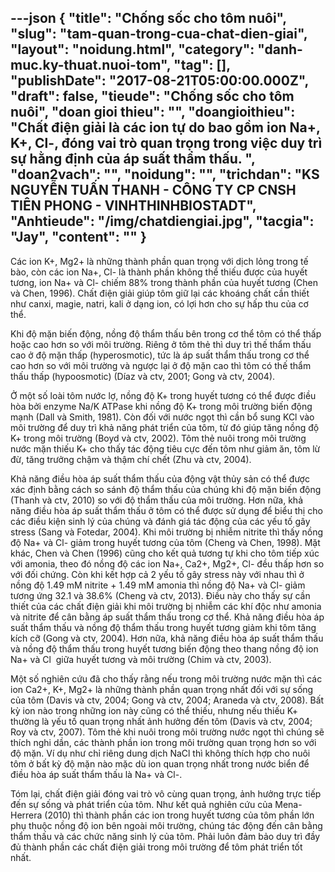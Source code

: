 ---json
{
    "title": "Chống sốc cho tôm nuôi",
    "slug": "tam-quan-trong-cua-chat-dien-giai",
    "layout": "noidung.html",
    "category": "danh-muc.ky-thuat.nuoi-tom",
    "tag": [],
    "publishDate": "2017-08-21T05:00:00.000Z",
    "draft": false,
    "tieude": "Chống sốc cho tôm nuôi",
    "doan gioi thieu": "",
    "doangioithieu": "Chất điện giải là các ion tự do bao gồm ion Na+, K+, Cl-, đóng vai trò quan trọng trong việc duy trì sự hằng định của áp suất thẩm thấu. ",
    "doan2vach": "",
    "noidung": "",
    "trichdan": "KS NGUYỄN TUẤN THANH - CÔNG TY CP CNSH TIÊN PHONG - VINHTHINHBIOSTADT",
    "Anhtieude": "/img/chatdiengiai.jpg",
    "tacgia": "Jay",
    "__content__": ""
}
---
<p><span style="font-size:14px">C&aacute;c ion K+, Mg2+ l&agrave; những th&agrave;nh phần quan trọng với dịch lỏng trong tế b&agrave;o, c&ograve;n c&aacute;c ion Na+, Cl- l&agrave; th&agrave;nh phần kh&ocirc;ng thể thiếu được của huyết tương, ion Na+ v&agrave; Cl- chiếm 88% trong th&agrave;nh phần của huyết tương (Chen v&agrave; Chen, 1996). Chất điện giải gi&uacute;p t&ocirc;m giữ lại c&aacute;c kho&aacute;ng chất cần thiết như canxi, magie, natri, kali ở dạng ion, c&oacute; lợi hơn cho sự hấp thu của cơ thể.</span></p>

<p><span style="font-size:14px">Khi độ mặn biến động, nồng độ thẩm thấu b&ecirc;n trong cơ thể t&ocirc;m c&oacute; thể thấp hoặc cao hơn so với m&ocirc;i trường. Ri&ecirc;ng ở t&ocirc;m thẻ th&igrave; duy tr&igrave; thế thẩm thấu cao ở độ mặn thấp (hyperosmotic), tức l&agrave; &aacute;p suất thẩm thấu trong cơ thể cao hơn so với m&ocirc;i trường v&agrave; ngược lại ở độ mặn cao th&igrave; t&ocirc;m c&oacute; thế thẩm thấu thấp (hypoosmotic) (D&iacute;az v&agrave; ctv, 2001; Gong v&agrave; ctv, 2004).</span></p>

<p><span style="font-size:14px">Ở một số lo&agrave;i t&ocirc;m nước lợ, nồng độ K+ trong huyết tương c&oacute; thể được điều h&ograve;a bởi enzyme Na/K ATPase khi nồng độ K+ trong m&ocirc;i trường biến động mạnh (Dall v&agrave; Smith, 1981). C&ograve;n đối với nước ngọt th&igrave; cần bổ sung KCl v&agrave;o m&ocirc;i trường để duy tr&igrave; khả năng ph&aacute;t triển của t&ocirc;m, từ đ&oacute; gi&uacute;p tăng nồng độ K+ trong m&ocirc;i trường (Boyd v&agrave; ctv, 2002). T&ocirc;m thẻ nu&ocirc;i trong m&ocirc;i trường nước mặn thiếu K+ cho thấy t&aacute;c động ti&ecirc;u cực đến t&ocirc;m như giảm ăn, t&ocirc;m lừ đừ, tăng trưởng chậm v&agrave; thậm ch&iacute; chết (Zhu v&agrave; ctv, 2004).</span></p>

<p><span style="font-size:14px">Khả năng điều h&ograve;a &aacute;p suất thẩm thấu của động vật thủy sản c&oacute; thể được x&aacute;c định bằng c&aacute;ch so s&aacute;nh độ thẩm thấu của ch&uacute;ng khi độ mặn biến động (Thanh v&agrave; ctv, 2010) so với độ thẩm thấu của m&ocirc;i trường. Hơn nữa, khả năng điều h&ograve;a &aacute;p suất thẩm thấu ở t&ocirc;m c&oacute; thể được sử dụng để biểu thị cho c&aacute;c điều kiện sinh l&yacute; của ch&uacute;ng v&agrave; đ&aacute;nh gi&aacute; t&aacute;c động của c&aacute;c yếu tố g&acirc;y stress (Sang v&agrave; Fotedar, 2004). Khi m&ocirc;i trường bị nhiễm nitrite th&igrave; thấy nồng độ Na+ v&agrave; Cl- giảm trong huyết tương của t&ocirc;m (Cheng v&agrave; Chen, 1998). Mặt kh&aacute;c, Chen v&agrave; Chen (1996) cũng cho kết quả tương tự khi cho t&ocirc;m tiếp x&uacute;c với amonia, theo đ&oacute; nồng độ c&aacute;c ion Na+, Ca2+, Mg2+, Cl- đều thấp hơn so với đối chứng. C&ograve;n khi kết hợp cả 2 yếu tố g&acirc;y stress n&agrave;y với nhau th&igrave; ở nồng độ 1.49 mM nitrite + 1.49 mM amonia th&igrave; nồng độ Na+ v&agrave; Cl- giảm tương ứng 32.1 v&agrave; 38.6% (Cheng v&agrave; ctv, 2013). Điều n&agrave;y cho thấy sự cần thiết của c&aacute;c chất điện giải khi m&ocirc;i trường bị nhiễm c&aacute;c kh&iacute; độc như amonia v&agrave; nitrite để c&acirc;n bằng &aacute;p suất thẩm thấu trong cơ thể. Khả năng điều h&ograve;a &aacute;p suất thẩm thấu v&agrave; nồng độ thẩm thấu trong huyết tương giảm khi t&ocirc;m tăng k&iacute;ch cỡ (Gong v&agrave; ctv, 2004). Hơn nữa, khả năng điều h&ograve;a &aacute;p suất thẩm thấu v&agrave; nồng độ thẩm thấu trong huyết tương biến động theo thang nồng độ ion Na+ v&agrave; Cl &nbsp;giữa huyết tương v&agrave; m&ocirc;i trường (Chim v&agrave; ctv, 2003).</span></p>

<p><span style="font-size:14px">Một số nghi&ecirc;n cứu đ&atilde; cho thấy rằng nếu trong m&ocirc;i trường nước mặn th&igrave; c&aacute;c ion Ca2+, K+, Mg2+ l&agrave; những th&agrave;nh phần quan trọng nhất đối với sự sống của t&ocirc;m (Davis v&agrave; ctv, 2004; Gong v&agrave; ctv, 2004; Araneda v&agrave; ctv, 2008). Bất kỳ ion n&agrave;o trong những ion n&agrave;y cũng c&oacute; thể thiếu, nhưng nếu thiếu K+ thường l&agrave; yếu tố quan trọng nhất ảnh hưởng đến t&ocirc;m (Davis v&agrave; ctv, 2004; Roy v&agrave; ctv, 2007). T&ocirc;m thẻ khi nu&ocirc;i trong m&ocirc;i trường nước ngọt th&igrave; ch&uacute;ng sẽ th&iacute;ch nghi dần, c&aacute;c th&agrave;nh phần ion trong m&ocirc;i trường quan trọng hơn so với độ mặn. V&iacute; dụ như chỉ ri&ecirc;ng dung dịch NaCl th&igrave; kh&ocirc;ng th&iacute;ch hợp cho nu&ocirc;i t&ocirc;m ở bất kỳ độ mặn n&agrave;o mặc d&ugrave; ion quan trọng nhất trong nước biển để điều h&ograve;a &aacute;p suất thẩm thấu l&agrave; Na+ v&agrave; Cl-.</span></p>

<p><span style="font-size:14px">T&oacute;m lại, chất điện giải đ&oacute;ng vai tr&ograve; v&ocirc; c&ugrave;ng quan trọng, ảnh hưởng trực tiếp đến sự sống v&agrave; ph&aacute;t triển của t&ocirc;m. Như kết quả nghi&ecirc;n cứu của Mena-Herrera (2010) th&igrave; th&agrave;nh phần c&aacute;c ion trong huyết tương của t&ocirc;m phần lớn phụ thuộc nồng độ ion b&ecirc;n ngo&agrave;i m&ocirc;i trường, ch&uacute;ng t&aacute;c động đến c&acirc;n bằng thẩm thấu v&agrave; c&aacute;c chức năng sinh l&yacute; của t&ocirc;m. Phải lu&ocirc;n đảm bảo duy tr&igrave; đầy đủ th&agrave;nh phần c&aacute;c chất điện giải trong m&ocirc;i trường để t&ocirc;m ph&aacute;t triển tốt nhất.</span></p>
